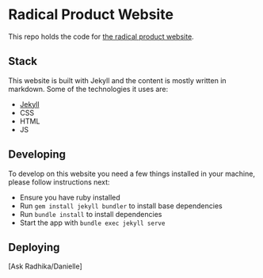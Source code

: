 # Radical Product Website
This repo holds the code for [the radical product website](https://www.radicalproduct.com).

## Stack
This website is built with Jekyll and the content is mostly written in markdown. Some of the
technologies it uses are:

- [Jekyll](https://jekyllrb.com)
- CSS
- HTML
- JS

## Developing
To develop on this website you need a few things installed in your machine, please follow instructions next:

- Ensure you have ruby installed
- Run `gem install jekyll bundler` to install base dependencies
- Run `bundle install` to install dependencies
- Start the app with `bundle exec jekyll serve`

## Deploying
[Ask Radhika/Danielle]

